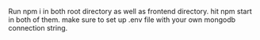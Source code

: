Run npm i in both root directory as well as frontend directory. hit npm start in both of them. make sure to set up .env file with your own mongodb connection string.
